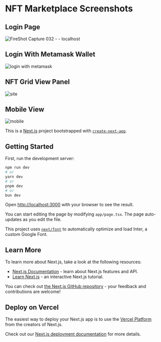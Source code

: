# NFT Marketplace Screenshots

## Login Page
![FireShot Capture 032 -  - localhost](https://github.com/SubhanuddinKhan/nft-marketplace/assets/45516016/9d1ffc78-91d7-4390-a914-35372a4f83ab)

## Login With Metamask Wallet
![login with metamask](https://github.com/SubhanuddinKhan/nft-marketplace/assets/45516016/18e0d030-04ec-4123-aa0d-aab07d83bad4)

## NFT Grid View Panel
![site](https://github.com/SubhanuddinKhan/nft-marketplace/assets/45516016/8ea1b5c5-20b7-4c26-a058-7096ae6e5044)

## Mobile View 
![mobile](https://github.com/SubhanuddinKhan/nft-marketplace/assets/45516016/8f108c47-1ec4-4184-b922-71f0975b93c3)



This is a [Next.js](https://nextjs.org/) project bootstrapped with [`create-next-app`](https://github.com/vercel/next.js/tree/canary/packages/create-next-app).

## Getting Started

First, run the development server:

```bash
npm run dev
# or
yarn dev
# or
pnpm dev
# or
bun dev
```

Open [http://localhost:3000](http://localhost:3000) with your browser to see the result.

You can start editing the page by modifying `app/page.tsx`. The page auto-updates as you edit the file.

This project uses [`next/font`](https://nextjs.org/docs/basic-features/font-optimization) to automatically optimize and load Inter, a custom Google Font.

## Learn More

To learn more about Next.js, take a look at the following resources:

- [Next.js Documentation](https://nextjs.org/docs) - learn about Next.js features and API.
- [Learn Next.js](https://nextjs.org/learn) - an interactive Next.js tutorial.

You can check out [the Next.js GitHub repository](https://github.com/vercel/next.js/) - your feedback and contributions are welcome!

## Deploy on Vercel

The easiest way to deploy your Next.js app is to use the [Vercel Platform](https://vercel.com/new?utm_medium=default-template&filter=next.js&utm_source=create-next-app&utm_campaign=create-next-app-readme) from the creators of Next.js.

Check out our [Next.js deployment documentation](https://nextjs.org/docs/deployment) for more details.
